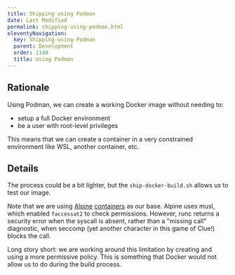 ```yaml
---
title: Shipping using Podman
date: Last Modified 
permalink: shipping-using-podman.html
eleventyNavigation:
  key: Shipping-using-Podman
  parent: Development
  order: 1140
  title: Using Podman
---
```

## Rationale

Using Podman, we can create a working Docker image without needing to:
- setup a full Docker environment
- be a user with root-level privileges

This means that we can create a container in a very constrained environment like WSL, another container, etc.

## Details

The process could be a bit lighter, but the `ship-docker-build.sh` allows us to test our image.

Note that we are using [Alpine](https://hub.docker.com/_/golang) [containers](https://hub.docker.com/layers/golang/library/golang/alpine/images/sha256-3ea297170a6a51786d61cbdc48f0b75a1d2f43ee836223a9daf4568bd55b0279) as our base. Alpine uses musl, which enabled `faccessat2` to check permissions. However, runc returns a security error when the syscall is absent, rather than a "missing call" diagnostic, when seccomp (yet another character in this game of Clue!) blocks the call.

Long story short: we are working around this limitation by creating and using a more permissive policy. This is something that Docker would not allow us to do during the build process.
